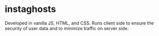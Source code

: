 # instaghosts

Developed in vanilla JS, HTML, and CSS. Runs client side to ensure the security of user data and to minimize traffic on server side.

